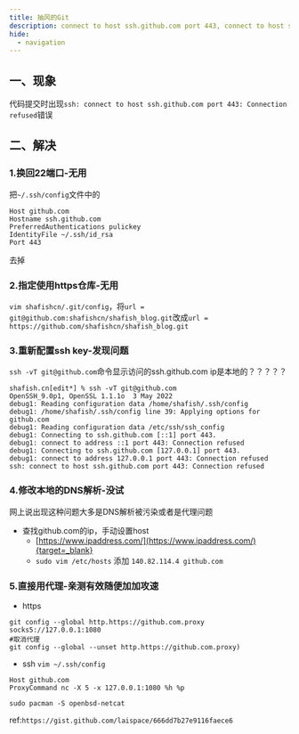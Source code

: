 ```yaml
---
title: 抽风的Git
description: connect to host ssh.github.com port 443, connect to host ssh.github.com port 22, Connection refused
hide:
  - navigation
---
```


## 一、现象
代码提交时出现`ssh: connect to host ssh.github.com port 443: Connection refused`错误

## 二、解决
### 1.换回22端口-无用
把`~/.ssh/config`文件中的
``` 
Host github.com
Hostname ssh.github.com
PreferredAuthentications pulickey
IdentityFile ~/.ssh/id_rsa
Port 443
```
去掉

### 2.指定使用https仓库-无用
`vim shafishcn/.git/config`，将`url = git@github.com:shafishcn/shafish_blog.git`改成`url = https://github.com/shafishcn/shafish_blog.git`

### 3.重新配置ssh key-发现问题
`ssh -vT git@github.com`命令显示访问的ssh.github.com ip是本地的？？？？？
``` 
shafish.cn[edit*] % ssh -vT git@github.com
OpenSSH_9.0p1, OpenSSL 1.1.1o  3 May 2022
debug1: Reading configuration data /home/shafish/.ssh/config
debug1: /home/shafish/.ssh/config line 39: Applying options for github.com
debug1: Reading configuration data /etc/ssh/ssh_config
debug1: Connecting to ssh.github.com [::1] port 443.
debug1: connect to address ::1 port 443: Connection refused
debug1: Connecting to ssh.github.com [127.0.0.1] port 443.
debug1: connect to address 127.0.0.1 port 443: Connection refused
ssh: connect to host ssh.github.com port 443: Connection refused
```

### 4.修改本地的DNS解析-没试
网上说出现这种问题大多是DNS解析被污染或者是代理问题

- 查找github.com的ip，手动设置host
    - [https://www.ipaddress.com/](https://www.ipaddress.com/){target=_blank}
    - `sudo vim /etc/hosts` 添加 `140.82.114.4 github.com`

### 5.直接用代理-亲测有效随便加加攻速
- https
```
git config --global http.https://github.com.proxy socks5://127.0.0.1:1080
#取消代理
git config --global --unset http.https://github.com.proxy)
```
- ssh
`vim ~/.ssh/config`
```
Host github.com
ProxyCommand nc -X 5 -x 127.0.0.1:1080 %h %p
```
`sudo pacman -S openbsd-netcat`

ref:`https://gist.github.com/laispace/666dd7b27e9116faece6`
